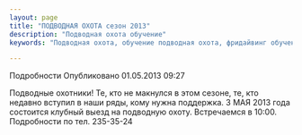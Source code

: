 ```yaml
---
layout: page
title: "ПОДВОДНАЯ ОХОТА сезон 2013"
description: "Подводная охота обучение"
keywords: "Подводная охота, обучение подводная охота, фридайвинг обучение, тренировки по подводной охоте, увеличение времени задержки дыхания"

---
```


Подробности
     Опубликовано 01.05.2013 09:27 

Подводные охотники! Те, кто не макнулся в этом сезоне, те, кто недавно вступил в наши ряды, кому нужна поддержка. 3 МАЯ 2013 года состоится клубный выезд на подводную охоту. Встречаемся в 10:00. Подробности по тел. 235-35-24